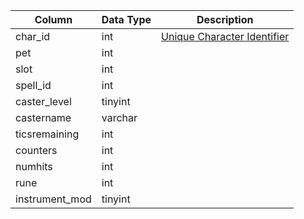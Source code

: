 | Column         | Data Type | Description                                      |
| -------------- | --------- | ------------------------------------------------ |
| char_id        | int       | [Unique Character Identifier](character_data.md) |
| pet            | int       |                                                  |
| slot           | int       |                                                  |
| spell_id       | int       |                                                  |
| caster_level   | tinyint   |                                                  |
| castername     | varchar   |                                                  |
| ticsremaining  | int       |                                                  |
| counters       | int       |                                                  |
| numhits        | int       |                                                  |
| rune           | int       |                                                  |
| instrument_mod | tinyint   |                                                  |